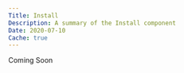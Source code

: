 ```yaml
---
Title: Install
Description: A summary of the Install component
Date: 2020-07-10
Cache: true
---
```

Coming Soon